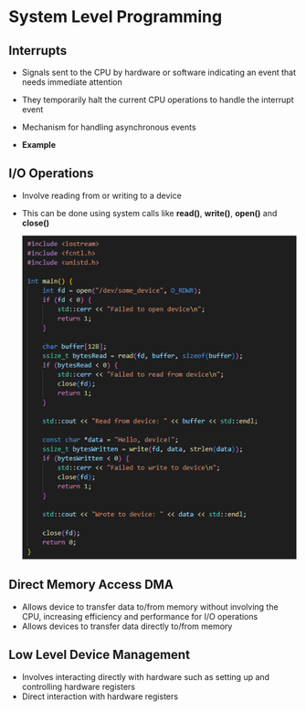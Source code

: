 # System Level Programming

## Interrupts

- Signals sent to the CPU by hardware or software indicating an event that needs immediate attention
- They temporarily halt the current CPU operations to handle the interrupt event
- Mechanism for handling asynchronous events

- **Example**



## I/O Operations

- Involve reading from or writing to a device
- This can be done using system calls like **read()**, **write()**, **open()** and **close()** 

    ![](Images/IOoperations.png)


## Direct Memory Access DMA

- Allows device to transfer data to/from memory without involving the CPU, increasing efficiency and performance for I/O operations
- Allows devices to transfer data directly to/from memory

## Low Level Device Management

- Involves interacting directly with hardware such as setting up and controlling hardware registers
- Direct interaction with hardware registers